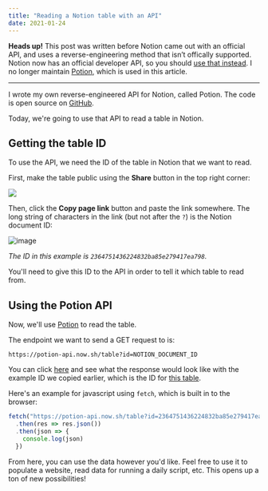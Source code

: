 ```yaml
---
title: "Reading a Notion table with an API"
date: 2021-01-24
---
```


**Heads up!** This post was written before Notion came out with an official API, and uses a reverse-engineering method that isn’t offically supported. Notion now has an official developer API, so you should [use that instead](https://developers.notion.com). I no longer maintain [Potion](https://github.com/benborgers/potion), which is used in this article.

---

I wrote my own reverse-engineered API for Notion, called Potion. The code is open source on [GitHub](https://github.com/benborgers/potion).

Today, we're going to use that API to read a table in Notion.

## Getting the table ID

To use the API, we need the ID of the table in Notion that we want to read.

First, make the table public using the **Share** button in the top right corner:

![](https://user-images.githubusercontent.com/30215449/105642546-659f3e00-5e58-11eb-9b4a-bc1e78ee1f49.png)

Then, click the **Copy page link** button and paste the link somewhere. The long string of characters in the link (but not after the `?`) is the Notion document ID:

![image](https://user-images.githubusercontent.com/30215449/105642549-6d5ee280-5e58-11eb-92af-a2063be272c6.png)


*The ID in this example is `2364751436224832ba85e279417ea798`.*

You'll need to give this ID to the API in order to tell it which table to read from.

## Using the Potion API

Now, we'll use [Potion](https://potion-api.now.sh) to read the table.

The endpoint we want to send a GET request to is:

```text
https://potion-api.now.sh/table?id=NOTION_DOCUMENT_ID
```

You can click [here](https://potion-api.now.sh/table?id=2364751436224832ba85e279417ea798) and see what the response would look like with the example ID we copied earlier, which is the ID for [this table](https://notion.so/2364751436224832ba85e279417ea798).

Here's an example for javascript using `fetch`, which is built in to the browser:

```jsx
fetch("https://potion-api.now.sh/table?id=2364751436224832ba85e279417ea798")
  .then(res => res.json())
  .then(json => {
    console.log(json)
  })
```

From here, you can use the data however you'd like. Feel free to use it to populate a website, read data for running a daily script, etc. This opens up a ton of new possibilities!
